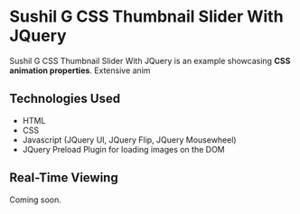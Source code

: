 # Sushil G CSS Thumbnail Slider With JQuery

Sushil G CSS Thumbnail Slider With JQuery is an example showcasing **CSS animation properties**.  Extensive anim

## Technologies Used

- HTML
- CSS
- Javascript (JQuery UI, JQuery Flip, JQuery Mousewheel)
- JQuery Preload Plugin for loading images on the DOM

## Real-Time Viewing

Coming soon.
